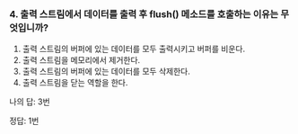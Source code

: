 ### 4. 출력 스트림에서 데이터를 출력 후 flush() 메소드를 호출하는 이유는 무엇입니까?

1. 출력 스트림의 버퍼에 있는 데이터를 모두 출력시키고 버퍼를 비운다.
2. 출력 스트림을 메모리에서 제거한다.
3. 출력 스트림의 버퍼에 있는 데이터를 모두 삭제한다.
4. 출력 스트림을 닫는 역할을 한다.

나의 답: 3번

정답: 1번